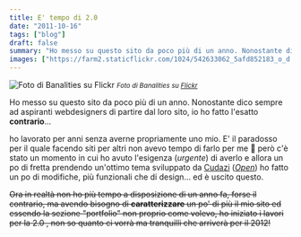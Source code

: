 ```yaml
---
title: E' tempo di 2.0
date: "2011-10-16"
tags: ["blog"]
draft: false
summary: "Ho messo su questo sito da poco più di un anno. Nonostante dico sempre ad aspiranti webdesigners di partire dal loro sito, io ho fatto l'esatto contrario..."
images: ["https://farm2.staticflickr.com/1024/542633062_5afd852183_o_d.jpg"]
---
```


![Foto di Banalities su Flickr](https://farm2.staticflickr.com/1024/542633062_5afd852183_o_d.jpg) <small>_Foto di Banalities su [Flickr](https://www.flickr.com/photos/richardsummers/542633062/)_</small>

Ho messo su questo sito da poco più di un anno. Nonostante dico sempre ad aspiranti webdesigners di partire dal loro sito, io ho fatto l'esatto **contrario**...

ho lavorato per anni senza averne propriamente uno mio. E' il paradosso per il quale facendo siti per altri non avevo tempo di farlo per me 🙂 però c'è stato un momento in cui ho avuto l'esigenza (_urgente_) di averlo e allora un po di fretta prendendo un'ottimo tema sviluppato da [Cudazi](http://cudazi.com/) (_[Open](http://themeforest.net/item/open-by-cudazi/95080)_) ho fatto un po di modifiche, più funzionali che di design... ed è uscito questo.

<del>Ora in realtà non ho più tempo a disposizione di un anno fa, forse il contrario, ma avendo bisogno di **caratterizzare** un po' di più il mio sito ed essendo la sezione "portfolio" non proprio come volevo, ho iniziato i lavori per la 2.0 , non so quanto ci vorrà ma tranquilli che arriverà per il 2012!</del>
